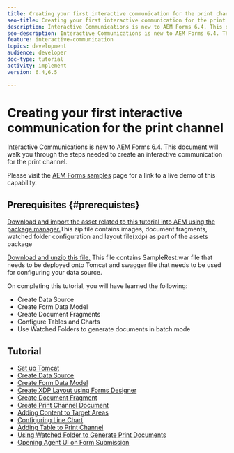 ```yaml
---
title: Creating your first interactive communication for the print channel
seo-title: Creating your first interactive communication for the print channel
description: Interactive Communications is new to AEM Forms 6.4. This document will walk you through the steps needed to create an interactive communication for the print channel.
seo-description: Interactive Communications is new to AEM Forms 6.4. This document will walk you through the steps needed to create an interactive communication for the print channel.
feature: interactive-communication
topics: development
audience: developer
doc-type: tutorial
activity: implement
version: 6.4,6.5

---
```


# Creating your first interactive communication for the print channel

Interactive Communications is new to AEM Forms 6.4. This document will walk you through the steps needed to create an interactive communication for the print channel.

Please visit the [AEM Forms samples](https://forms.enablementadobe.com/content/samples/samples.html?query=0) page for a link to a live demo of this capability.

## Prerequisites {#prerequistes}

[Download and import the asset related to this tutorial into AEM using the package manager.](assets/gettingstartedassets.zip)This zip file contains images, document fragments, watched folder configuration and layout file(xdp) as part of the assets package

[Download and unzip this file.](assets/warfileandswaggerfile.zip) This file contains SampleRest.war file that needs to be deployed onto Tomcat and swagger file that needs to be used for configuring your data source.

On completing this tutorial, you will have learned the following:

* Create Data Source
* Create Form Data Model
* Create Document Fragments
* Configure Tables and Charts
* Use Watched Folders to generate documents in batch mode

## Tutorial

* [Set up Tomcat](partone.md)
* [Create Data Source](parttwo.md)
* [Create Form Data Model](partthree.md)
* [Create XDP Layout using Forms Designer](partfour.md)
* [Create Document Fragment](partfive.md)
* [Create Print Channel Document](partsix.md)
* [Adding Content to Target Areas](partseven.md)
* [Configuring Line Chart](parteight.md)
* [Adding Table to Print Channel](partnine.md)
* [Using Watched Folder to Generate Print Documents](partten.md)
* [Opening Agent UI on Form Submission](parteleven.md)

